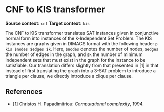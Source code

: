 # CNF to KIS transformer

**Source context**: `cnf`
**Target context**: `kis`

The CNF to KIS transformer translates SAT instances given in conjunctive normal form into instances of the k-Independent Set Problem.
The KIS instances are graphs given in DIMACS format with the following header `p kis $nodes $edges $k`.
Here, `$nodes` denotes the number of nodes, `$edges` the number of edges in the graph, and `$k` the number of minimum independent sets that must exist in the graph for the instance to be satisfiable.
Our translation differs slightly from that presented in [1] in that instead of first translating the graph into a 3-SAT problem to introduce a triangle per clause, we directly introduce a clique per clause.

## References

- [1] Christos H. Papadimitriou: _Computational complexity_, 1994.
